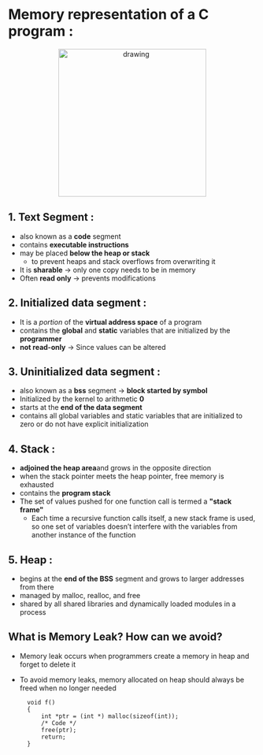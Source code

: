 # Memory representation of a C program :
<p align="center"><img src="https://media.geeksforgeeks.org/wp-content/uploads/memoryLayoutC.jpg" alt="drawing" width="300"/></p>

## 1. Text Segment :
- also known as a **code** segment
- contains **executable instructions**
- may be placed **below the heap or stack**
    - to prevent heaps and stack overflows from overwriting it
- It is **sharable** -> only one copy needs to be in memory
- Often **read only** -> prevents modifications

## 2. Initialized data segment :
- It is a *portion* of the **virtual address space** of a program
- contains the **global** and **static** variables that are initialized by the **programmer**
- **not read-only** -> Since values can be altered

## 3. Uninitialized data segment :
- also known as a **bss** segment -> **block started by symbol**
- Initialized by the kernel to arithmetic **0** 
- starts at the **end of the data segment**
- contains all global variables and static variables that are initialized to zero or do not have explicit initialization

## 4. Stack :
- **adjoined the heap area**and grows in the opposite direction
- when the stack pointer meets the heap pointer, free memory is exhausted
- contains the **program stack**
- The set of values pushed for one function call is termed a **"stack frame"**
    - Each time a recursive function calls itself, a new stack frame is used, so one set of variables doesn’t interfere with the variables from another instance of the function

## 5. Heap :
- begins at the **end of the BSS** segment and grows to larger addresses from there
- managed by malloc, realloc, and free
- shared by all shared libraries and dynamically loaded modules in a process

## What is Memory Leak? How can we avoid?
- Memory leak occurs when programmers create a memory in heap and forget to delete it
- To avoid memory leaks, memory allocated on heap should always be freed when no longer needed

        void f()
        {
            int *ptr = (int *) malloc(sizeof(int));
            /* Code */
            free(ptr);
            return;
        }
